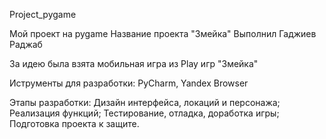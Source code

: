 Project_pygame

Мой проект на pygame
Название проекта "Змейка"
Выполнил Гаджиев Раджаб

За идею была взята мобильная игра из Play игр "Змейка"

Иструменты для разработки:
PyCharm,
Yandex Browser

Этапы разработки:
Дизайн интерфейса, локаций и персонажа;
Реализация функций;
Тестирование, отладка, доработка игры;
Подготовка проекта к защите.
